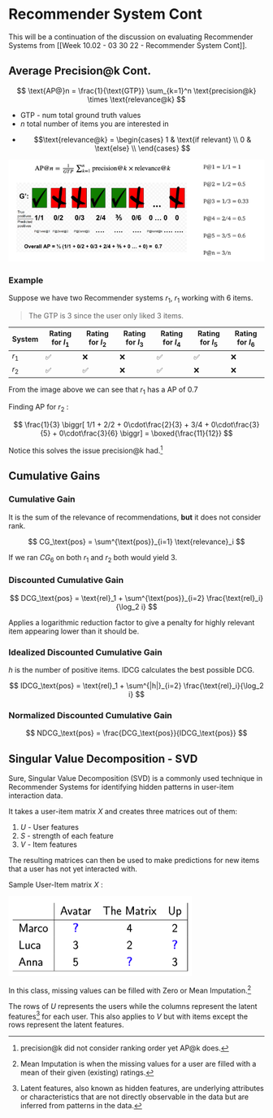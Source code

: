 # Recommender System Cont

This will be a continuation of the discussion on evaluating Recommender Systems from [[Week 10.02 - 03 30 22 - Recommender System Cont]]. 

## Average Precision@k Cont. 

$$
\text{AP@}n = \frac{1}{\text{GTP}} \sum_{k=1}^n \text{precision@k} \times \text{relevance@k}
$$

- $\text{GTP}$ - num total ground truth values
- $n$ total number of items you are interested in
+ $$\text{relevance@k} = 
\begin{cases}
1 & \text{if relevant} \\
0 & \text{else} \\
\end{cases}
$$

![ave_precis_k](../img/ave_precis_k.png)

### Example
Suppose we have two Recommender systems $r_1$, $r_1$ working with 6 items. 

> The GTP is 3 since the user only liked 3 items. 

| System | Rating for $I_1$ | Rating for $I_2$ | Rating for $I_3$ | Rating for $I_4$ | Rating for $I_5$ | Rating for $I_6$ |
| ------ | ---------------- | ---------------- | ---------------- | ---------------- | ---------------- | ---------------- |
| $r_1$  | ✅               | ❌               | ❌               | ✅               | ✅               | ❌               |
| $r_2$  | ✅               | ✅               | ❌               | ✅               | ❌               | ❌               |

From the image above we can see that $r_1$ has a AP of $0.7$

Finding AP for $r_2$ :

$$
\frac{1}{3} \biggr[ 1/1 + 2/2 + 0\cdot\frac{2}{3} + 3/4 + 0\cdot\frac{3}{5} + 0\cdot\frac{3}{6} \biggr] = \boxed{\frac{11}{12}}
$$

Notice this solves the issue precision@k had.[^1]


## Cumulative Gains
### Cumulative Gain
It is the sum of the relevance of recommendations, **but** it does not consider rank. 

$$
CG_\text{pos} = \sum^{\text{pos}}_{i=1} \text{relevance}_i
$$

If we ran $CG_6$ on both $r_1$ and $r_2$ both would yield 3.

### Discounted Cumulative Gain

$$
DCG_\text{pos} = \text{rel}_1 + \sum^{\text{pos}}_{i=2} \frac{\text{rel}_i}{\log_2 i}
$$

Applies a logarithmic reduction factor to give a penalty for highly relevant item appearing lower than it should be. 

### Idealized Discounted Cumulative Gain

$h$ is the number of positive items. IDCG calculates the best possible DCG.

$$
IDCG_\text{pos} = \text{rel}_1 + \sum^{|h|}_{i=2} \frac{\text{rel}_i}{\log_2 i}
$$

<!--Should h be h-1 ?? -->

### Normalized Discounted Cumulative Gain

$$
NDCG_\text{pos} = \frac{DCG_\text{pos}}{IDCG_\text{pos}}
$$


## Singular Value Decomposition - SVD

Sure, Singular Value Decomposition (SVD) is a commonly used technique in Recommender Systems for identifying hidden patterns in user-item interaction data.

It takes a user-item matrix $X$ and creates three matrices out of them:
1. $U$ - User features
2. $S$ - strength of each feature
3. $V$ - Item features

The resulting matrices can then be used to make predictions for new items that a user has not yet interacted with.

Sample User-Item matrix $X$ :

![user-item-matrix](../img/user-item-matrix.png)

In this class, missing values can be filled with Zero or Mean Imputation.[^2]  

The rows of $U$ represents the users while the columns represent the  latent features[^3] for each user. This also applies to $V$ but with items except the rows represent the latent features. 





[^1]: precision@k did not consider ranking order yet AP@k does. 
[^2]: Mean Imputation is when the missing values for a user are filled with a mean of their given (existing) ratings. 
[^3]: Latent features, also known as hidden features, are underlying attributes or characteristics that are not directly observable in the data but are inferred from patterns in the data.